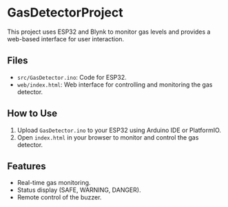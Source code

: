 # GasDetectorProject

This project uses ESP32 and Blynk to monitor gas levels and provides a web-based interface for user interaction.

## Files
- `src/GasDetector.ino`: Code for ESP32.
- `web/index.html`: Web interface for controlling and monitoring the gas detector.

## How to Use
1. Upload `GasDetector.ino` to your ESP32 using Arduino IDE or PlatformIO.
2. Open `index.html` in your browser to monitor and control the gas detector.

## Features
- Real-time gas monitoring.
- Status display (SAFE, WARNING, DANGER).
- Remote control of the buzzer.

